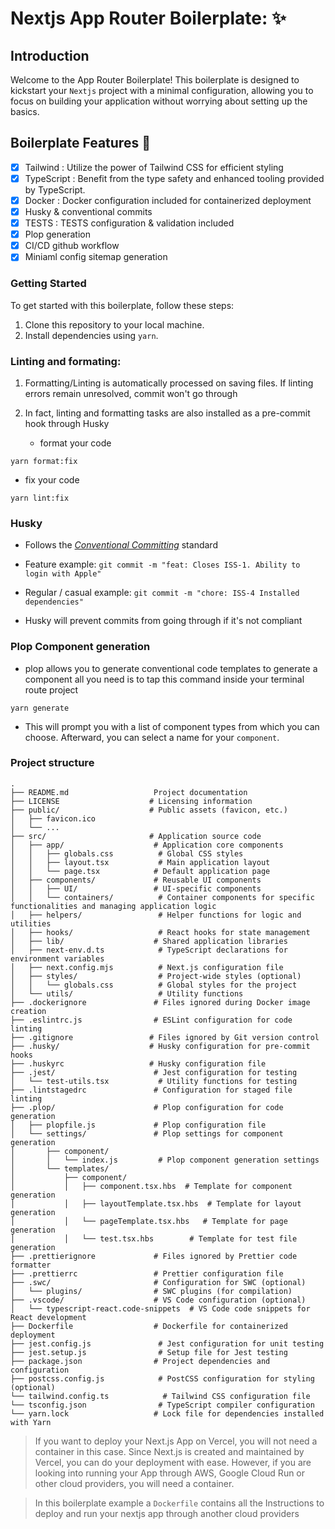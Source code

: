 # Nextjs App Router Boilerplate: ✨

## Introduction

Welcome to the App Router Boilerplate! This boilerplate is designed to kickstart your `Nextjs` project with a minimal configuration, allowing you to focus on building your application without worrying about setting up the basics.

## Boilerplate Features 👀

- [x] Tailwind : Utilize the power of Tailwind CSS for efficient styling
- [x] TypeScript : Benefit from the type safety and enhanced tooling provided by TypeScript.
- [x] Docker : Docker configuration included for containerized deployment
- [x] Husky & conventional commits
- [x] TESTS : TESTS configuration & validation included
- [x] Plop generation
- [x] CI/CD github workflow
- [x] Miniaml config sitemap generation

### Getting Started

To get started with this boilerplate, follow these steps:

1. Clone this repository to your local machine.
2. Install dependencies using `yarn`.

### Linting and formating:

1. Formatting/Linting is automatically processed on saving files. If linting errors remain unresolved, commit won't go through
2. In fact, linting and formatting tasks are also installed as a pre-commit hook through Husky

   - format your code

```shell
yarn format:fix
```

- fix your code

```shell
yarn lint:fix
```

### Husky

- Follows the [_Conventional Committing_](https://www.conventionalcommits.org/en/v1.0.0/) standard

- Feature example: `git commit -m "feat: Closes ISS-1. Ability to login with Apple"`
- Regular / casual example: `git commit -m "chore: ISS-4 Installed dependencies"`
- Husky will prevent commits from going through if it's not compliant

### Plop Component generation

- plop allows you to generate conventional code templates
  to generate a component all you need is to tap this command inside your terminal route project

```shell
yarn generate
```

- This will prompt you with a list of component types from which you can choose. Afterward, you can select a name for your `component`.

### Project structure

```
.
├── README.md                   Project documentation
├── LICENSE                    # Licensing information
├── public/                    # Public assets (favicon, etc.)
│   ├── favicon.ico
│   └── ...
├── src/                       # Application source code
│   ├── app/                    # Application core components
│   │   ├── globals.css          # Global CSS styles
│   │   ├── layout.tsx           # Main application layout
│   │   └── page.tsx            # Default application page
│   ├── components/             # Reusable UI components
│   │   ├── UI/                 # UI-specific components
│   │   └── containers/          # Container components for specific functionalities and managing application logic
│   ├── helpers/                 # Helper functions for logic and utilities
│   ├── hooks/                   # React hooks for state management
│   ├── lib/                    # Shared application libraries
│   ├── next-env.d.ts            # TypeScript declarations for environment variables
│   ├── next.config.mjs          # Next.js configuration file
│   ├── styles/                  # Project-wide styles (optional)
│   │   └── globals.css          # Global styles for the project
│   └── utils/                   # Utility functions
├── .dockerignore               # Files ignored during Docker image creation
├── .eslintrc.js                # ESLint configuration for code linting
├── .gitignore                 # Files ignored by Git version control
├── .husky/                    # Husky configuration for pre-commit hooks
├── .huskyrc                   # Husky configuration file
├── .jest/                      # Jest configuration for testing
│   └── test-utils.tsx           # Utility functions for testing
├── .lintstagedrc               # Configuration for staged file linting
├── .plop/                      # Plop configuration for code generation
│   ├── plopfile.js             # Plop configuration file
│   └── settings/               # Plop settings for component generation
│       ├── component/
│       │   └── index.js         # Plop component generation settings
│       └── templates/
│           ├── component/
│           │   ├── component.tsx.hbs  # Template for component generation
│           │   ├── layoutTemplate.tsx.hbs  # Template for layout generation
│           │   └── pageTemplate.tsx.hbs   # Template for page generation
│           │   └── test.tsx.hbs        # Template for test file generation
├── .prettierignore             # Files ignored by Prettier code formatter
├── .prettierrc                 # Prettier configuration file
├── .swc/                       # Configuration for SWC (optional)
│   └── plugins/                # SWC plugins (for compilation)
├── .vscode/                    # VS Code configuration (optional)
│   └── typescript-react.code-snippets  # VS Code code snippets for React development
├── Dockerfile                  # Dockerfile for containerized deployment
├── jest.config.js               # Jest configuration for unit testing
├── jest.setup.js                # Setup file for Jest testing
├── package.json                # Project dependencies and configuration
├── postcss.config.js            # PostCSS configuration for styling (optional)
└── tailwind.config.ts            # Tailwind CSS configuration file
└── tsconfig.json                # TypeScript compiler configuration
└── yarn.lock                   # Lock file for dependencies installed with Yarn
```

> If you want to deploy your Next.js App on Vercel, you will not need a container in this case. Since Next.js is created and maintained by Vercel, you can do your deployment with ease. However, if you are looking into running your App through AWS, Google Cloud Run or other cloud providers, you will need a container.

> In this boilerplate example a `Dockerfile` contains all the Instructions to deploy and run your nextjs app through another cloud providers
